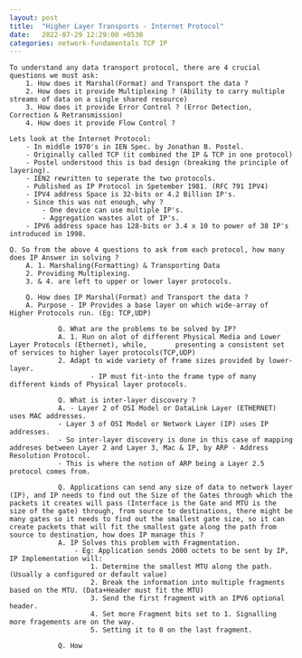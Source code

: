 ```yaml
---
layout: post
title:  "Higher Layer Transports - Internet Protocol"
date:   2022-07-29 12:29:00 +0530
categories: network-fundamentals TCP IP
---
```


    To understand any data transport protocol, there are 4 crucial questions we must ask:
        1. How does it Marshal(Format) and Transport the data ?
        2. How does it provide Multiplexing ? (Ability to carry multiple streams of data on a single shared resource)
        3. How does it provide Error Control ? (Error Detection, Correction & Retransmission)
        4. How does it provide Flow Control ?

    Lets look at the Internet Protocol:
        - In middle 1970's in IEN Spec. by Jonathan B. Postel.
        - Originally called TCP (it combined the IP & TCP in one protocol)
        - Postel understood this is bad design (breaking the principle of layering).
        - IEN2 rewritten to seperate the two protocols.
        - Published as IP Protocol in Spetember 1981. (RFC 791 IPV4)
        - IPV4 address Space is 32-bits or 4.2 Billion IP's.
        - Since this was not enough, why ?
            - One device can use multiple IP's.
            - Aggregation wastes alot of IP's.
        - IPV6 address space has 128-bits or 3.4 x 10 to power of 38 IP's introduced in 1998.

    Q. So from the above 4 questions to ask from each protocol, how many does IP Answer in solving ?
        A. 1. Marshaling(Formatting) & Transporting Data
        2. Providing Multiplexing.
        3. & 4. are left to upper or lower layer protocols.

        Q. How does IP Marshal(Format) and Transport the data ?
        A. Purpose - IP Provides a base layer on which wide-array of Higher Protocols run. (Eg: TCP,UDP)

                Q. What are the problems to be solved by IP?
                A. 1. Run on alot of different Physical Media and Lower Layer Protocols (Ethernet), while,       presenting a consistent set of services to higher layer protocols(TCP,UDP)
                2. Adapt to wide variety of frame sizes provided by lower-layer.
                        - IP must fit-into the frame type of many different kinds of Physical layer protocols.

                Q. What is inter-layer discovery ?
                A. - Layer 2 of OSI Model or DataLink Layer (ETHERNET) uses MAC addresses.
                - Layer 3 of OSI Model or Network Layer (IP) uses IP addresses.
                - So inter-layer discovery is done in this case of mapping addreses between Layer 2 and Layer 3, Mac & IP, by ARP - Address Resolution Protocol.
                - This is where the notion of ARP being a Layer 2.5 protocol comes from.
                
                Q. Applications can send any size of data to network layer (IP), and IP needs to find out the Size of the Gates through which the packets it creates will pass (Interface is the Gate and MTU is the size of the gate) through, from source to destinations, there might be many gates so it needs to find out the smallest gate size, so it can create packets that will fit the smallest gate along the path from source to destination, how does IP manage this ?
                A. IP Solves this problem with Fragmentation.
                    - Eg: Application sends 2000 octets to be sent by IP, IP Implementation will:
                        1. Determine the smallest MTU along the path. (Usually a configured or default value)
                        2. Break the information into multiple fragments based on the MTU. (Data+Header must fit the MTU)
                        3. Send the first fragment with an IPV6 optional header.
                        4. Set more Fragment bits set to 1. Signalling more fragements are on the way.
                        5. Setting it to 0 on the last fragment.
                
                Q. How
                

        

